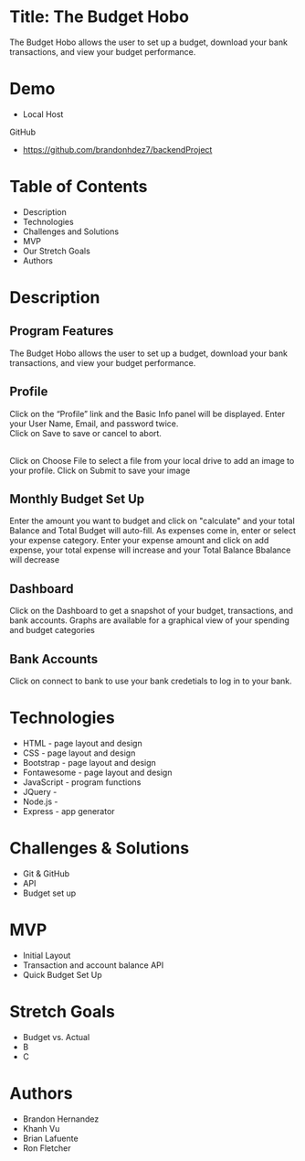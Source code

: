 # Title: The Budget Hobo

The Budget Hobo allows the user to set up a budget, 
download your bank transactions, and view your budget performance.


# Demo
* Local Host

GitHub
* https://github.com/brandonhdez7/backendProject


# Table of Contents

* Description
* Technologies
* Challenges and Solutions
* MVP
* Our Stretch Goals
* Authors


# Description

## Program Features
The Budget Hobo allows the user to set up a budget, 
download your bank transactions, and view your budget performance.

## Profile
Click on the “Profile” link and the Basic Info
panel will be displayed. Enter your User Name, Email, and password twice.  
Click on Save to save or cancel to abort. 

<br>Click on Choose File to select a file from your local drive to add an image to your profile.  Click on Submit to save your image

## Monthly Budget Set Up
Enter the amount you want to budget and click on "calculate" and your 
total Balance and Total Budget will auto-fill.  As expenses come in, enter or select your expense category. Enter your expense amount and click 
on add expense, your total expense will increase and your Total Balance Bbalance will decrease

## Dashboard
Click on the Dashboard to get a snapshot of your budget, transactions, and bank accounts. Graphs are available for a graphical view of your spending and budget categories

## Bank Accounts
Click on connect to bank to use your bank credetials to log in to your bank.

# Technologies

* HTML - page layout and design
* CSS - page layout and design
* Bootstrap - page layout and design
* Fontawesome - page layout and design
* JavaScript - program functions
* JQuery - 
* Node.js - 
* Express - app generator

# Challenges & Solutions
* Git & GitHub
* API
* Budget set up


# MVP
* Initial Layout
* Transaction and account balance API
* Quick Budget Set Up



# Stretch Goals
* Budget vs. Actual
* B
* C


# Authors
* Brandon Hernandez
* Khanh Vu
* Brian Lafuente
* Ron Fletcher
